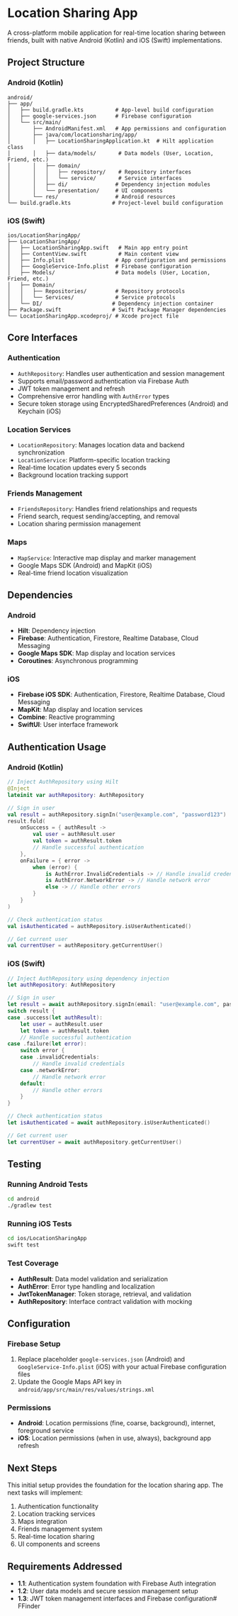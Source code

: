# Location Sharing App

A cross-platform mobile application for real-time location sharing between friends, built with native Android (Kotlin) and iOS (Swift) implementations.

## Project Structure

### Android (Kotlin)
```
android/
├── app/
│   ├── build.gradle.kts          # App-level build configuration
│   ├── google-services.json      # Firebase configuration
│   └── src/main/
│       ├── AndroidManifest.xml   # App permissions and configuration
│       ├── java/com/locationsharing/app/
│       │   ├── LocationSharingApplication.kt  # Hilt application class
│       │   ├── data/models/       # Data models (User, Location, Friend, etc.)
│       │   ├── domain/
│       │   │   ├── repository/    # Repository interfaces
│       │   │   └── service/       # Service interfaces
│       │   ├── di/               # Dependency injection modules
│       │   └── presentation/     # UI components
│       └── res/                  # Android resources
└── build.gradle.kts             # Project-level build configuration
```

### iOS (Swift)
```
ios/LocationSharingApp/
├── LocationSharingApp/
│   ├── LocationSharingApp.swift   # Main app entry point
│   ├── ContentView.swift          # Main content view
│   ├── Info.plist                # App configuration and permissions
│   ├── GoogleService-Info.plist  # Firebase configuration
│   ├── Models/                   # Data models (User, Location, Friend, etc.)
│   ├── Domain/
│   │   ├── Repositories/         # Repository protocols
│   │   └── Services/             # Service protocols
│   └── DI/                      # Dependency injection container
├── Package.swift                # Swift Package Manager dependencies
└── LocationSharingApp.xcodeproj/ # Xcode project file
```

## Core Interfaces

### Authentication
- `AuthRepository`: Handles user authentication and session management
- Supports email/password authentication via Firebase Auth
- JWT token management and refresh
- Comprehensive error handling with `AuthError` types
- Secure token storage using EncryptedSharedPreferences (Android) and Keychain (iOS)

### Location Services
- `LocationRepository`: Manages location data and backend synchronization
- `LocationService`: Platform-specific location tracking
- Real-time location updates every 5 seconds
- Background location tracking support

### Friends Management
- `FriendsRepository`: Handles friend relationships and requests
- Friend search, request sending/accepting, and removal
- Location sharing permission management

### Maps
- `MapService`: Interactive map display and marker management
- Google Maps SDK (Android) and MapKit (iOS)
- Real-time friend location visualization

## Dependencies

### Android
- **Hilt**: Dependency injection
- **Firebase**: Authentication, Firestore, Realtime Database, Cloud Messaging
- **Google Maps SDK**: Map display and location services
- **Coroutines**: Asynchronous programming

### iOS
- **Firebase iOS SDK**: Authentication, Firestore, Realtime Database, Cloud Messaging
- **MapKit**: Map display and location services
- **Combine**: Reactive programming
- **SwiftUI**: User interface framework

## Authentication Usage

### Android (Kotlin)
```kotlin
// Inject AuthRepository using Hilt
@Inject
lateinit var authRepository: AuthRepository

// Sign in user
val result = authRepository.signIn("user@example.com", "password123")
result.fold(
    onSuccess = { authResult ->
        val user = authResult.user
        val token = authResult.token
        // Handle successful authentication
    },
    onFailure = { error ->
        when (error) {
            is AuthError.InvalidCredentials -> // Handle invalid credentials
            is AuthError.NetworkError -> // Handle network error
            else -> // Handle other errors
        }
    }
)

// Check authentication status
val isAuthenticated = authRepository.isUserAuthenticated()

// Get current user
val currentUser = authRepository.getCurrentUser()
```

### iOS (Swift)
```swift
// Inject AuthRepository using dependency injection
let authRepository: AuthRepository

// Sign in user
let result = await authRepository.signIn(email: "user@example.com", password: "password123")
switch result {
case .success(let authResult):
    let user = authResult.user
    let token = authResult.token
    // Handle successful authentication
case .failure(let error):
    switch error {
    case .invalidCredentials:
        // Handle invalid credentials
    case .networkError:
        // Handle network error
    default:
        // Handle other errors
    }
}

// Check authentication status
let isAuthenticated = await authRepository.isUserAuthenticated()

// Get current user
let currentUser = await authRepository.getCurrentUser()
```

## Testing

### Running Android Tests
```bash
cd android
./gradlew test
```

### Running iOS Tests
```bash
cd ios/LocationSharingApp
swift test
```

### Test Coverage
- **AuthResult**: Data model validation and serialization
- **AuthError**: Error type handling and localization
- **JwtTokenManager**: Token storage, retrieval, and validation
- **AuthRepository**: Interface contract validation with mocking

## Configuration

### Firebase Setup
1. Replace placeholder `google-services.json` (Android) and `GoogleService-Info.plist` (iOS) with your actual Firebase configuration files
2. Update the Google Maps API key in `android/app/src/main/res/values/strings.xml`

### Permissions
- **Android**: Location permissions (fine, coarse, background), internet, foreground service
- **iOS**: Location permissions (when in use, always), background app refresh

## Next Steps
This initial setup provides the foundation for the location sharing app. The next tasks will implement:
1. Authentication functionality
2. Location tracking services
3. Maps integration
4. Friends management system
5. Real-time location sharing
6. UI components and screens

## Requirements Addressed
- **1.1**: Authentication system foundation with Firebase Auth integration
- **1.2**: User data models and secure session management setup
- **1.3**: JWT token management interfaces and Firebase configuration#   F F i n d e r 
 
 